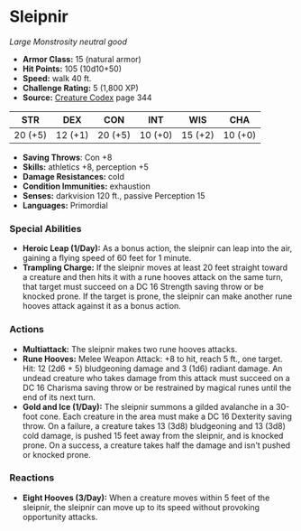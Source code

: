 # Sleipnir

*Large* *Monstrosity* *neutral good*

- **Armor Class:** 15 (natural armor)
- **Hit Points:** 105 (10d10+50)
- **Speed:** walk 40 ft.
- **Challenge Rating:** 5 (1,800 XP)
- **Source:** [Creature Codex](https://koboldpress.com/kpstore/product/creature-codex-for-5th-edition-dnd) page 344

| STR | DEX | CON | INT | WIS | CHA |
| --- | --- | --- | --- | --- | --- |
| 20 (+5) | 12 (+1) | 20 (+5) | 10 (+0) | 15 (+2) | 10 (+0) |

- **Saving Throws**: Con +8
- **Skills:** athletics +8, perception +5
- **Damage Resistances:** cold
- **Condition Immunities:** exhaustion
- **Senses:** darkvision 120 ft., passive Perception 15
- **Languages:** Primordial

### Special Abilities

- **Heroic Leap (1/Day):** As a bonus action, the sleipnir can leap into the air, gaining a flying speed of 60 feet for 1 minute.
- **Trampling Charge:** If the sleipnir moves at least 20 feet straight toward a creature and then hits it with a rune hooves attack on the same turn, that target must succeed on a DC 16 Strength saving throw or be knocked prone. If the target is prone, the sleipnir can make another rune hooves attack against it as a bonus action.

### Actions

- **Multiattack:** The sleipnir makes two rune hooves attacks.
- **Rune Hooves:** Melee Weapon Attack: +8 to hit, reach 5 ft., one target. Hit: 12 (2d6 + 5) bludgeoning damage and 3 (1d6) radiant damage. An undead creature who takes damage from this attack must succeed on a DC 16 Charisma saving throw or be restrained by magical runes until the end of its next turn.
- **Gold and Ice (1/Day):** The sleipnir summons a gilded avalanche in a 30-foot cone. Each creature in the area must make a DC 16 Dexterity saving throw. On a failure, a creature takes 13 (3d8) bludgeoning and 13 (3d8) cold damage, is pushed 15 feet away from the sleipnir, and is knocked prone. On a success, a creature takes half the damage and isn't pushed or knocked prone.

### Reactions

- **Eight Hooves (3/Day):** When a creature moves within 5 feet of the sleipnir, the sleipnir can move up to its speed without provoking opportunity attacks.


